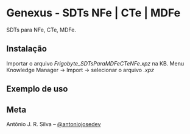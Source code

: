 # Genexus - SDTs NFe | CTe | MDFe 
SDTs para NFe, CTe, MDFe.

## Instalação
Importar o arquivo _Frigobyte_SDTsParaMDFeCTeNFe.xpz_ na KB.
    Menu Knowledge Manager -> Import -> selecionar o arquivo _.xpz_

## Exemplo de uso


## Meta
Antônio J. R. Silva – [@antoniojosedev](https://github.com/antoniojosedev)
